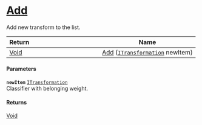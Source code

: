 # [Add](./SequentialTransformPipeline--Add.md)

Add new transform to the list.

| Return&nbsp; &nbsp; &nbsp; &nbsp; &nbsp; &nbsp; &nbsp; &nbsp; &nbsp; &nbsp; &nbsp; &nbsp; &nbsp; &nbsp; &nbsp; &nbsp; &nbsp; &nbsp; &nbsp; &nbsp; &nbsp; | Name | 
| --- | --- | 
| [Void](https://docs.microsoft.com/en-us/dotnet/api/System.Void) | [Add](./SequentialTransformPipeline--Add.md) ([`ITransformation`](./../../ITransformation.md) newItem) | 


#### Parameters
**`newItem`**  [`ITransformation`](./../../ITransformation.md)<br>Classifier with belonging weight.
#### Returns
[Void](https://docs.microsoft.com/en-us/dotnet/api/System.Void)<br>
